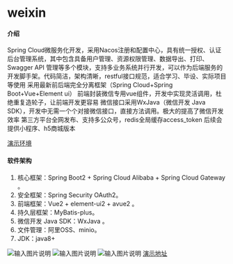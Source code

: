 # weixin

#### 介绍

Spring Cloud微服务化开发，采用Nacos注册和配置中心，具有统一授权、认证后台管理系统，其中包含具备用户管理、资源权限管理、数据导出、打印、Swagger API 管理等多个模块，支持多业务系统并行开发，可以作为后端服务的开发脚手架。代码简洁，架构清晰，restful接口规范，适合学习、毕设、实际项目等使用
采用最新前后端完全分离框架（Spring Cloud+Spring Boot+Vue+Element ui）
前端封装微信专用vue组件，开发中实现灵活调用，杜绝重复造轮子，让前端开发更容易
微信接口采用WxJava（微信开发 Java SDK），开发中无需一个个对接微信接口，直接方法调用。极大的提高了微信开发效率
第三方平台全网发布、支持多公众号，redis全局缓存access_token
后续会提供小程序、h5商城版本

[演示环境](http://demo.joolun.com)
#### 软件架构

1. 核心框架：Spring Boot2 + Spring Cloud Alibaba + Spring Cloud Gateway 。
1. 安全框架：Spring Security OAuth2。
1. 前端框架：Vue2 + element-ui2 + avue2 。
1. 持久层框架：MyBatis-plus。
1. 微信开发 Java SDK：WxJava 。
1. 文件管理：阿里OSS、minio。
1. JDK：java8+


![输入图片说明](https://images.gitee.com/uploads/images/2019/0615/235522_4a27ee4a_5079715.gif "wx-menu.gif")
![输入图片说明](https://images.gitee.com/uploads/images/2019/0615/235540_d512fa59_5079715.gif "liaotian.gif")
![输入图片说明](https://images.gitee.com/uploads/images/2019/0615/235616_dc33cdea_5079715.png "QQ截图20190612232849.png")
[演示地址](http://demo.joolun.com)